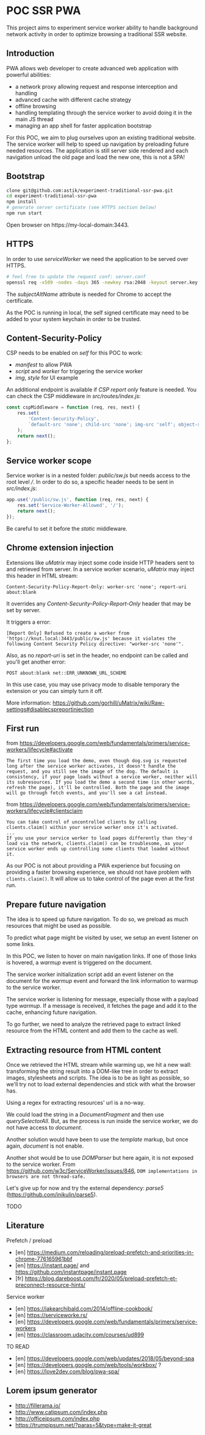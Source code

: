 # POC SSR PWA

This project aims to experiment service worker ability to handle background network activity in order to optimize browsing a traditional SSR website.

## Introduction

PWA allows web developer to create advanced web application with powerful abilities:

-   a network proxy allowing request and response interception and handling
-   advanced cache with different cache strategy
-   offline browsing
-   handling templating through the service worker to avoid doing it in the main JS thread
-   managing an app shell for faster application bootstrap

For this POC, we aim to plug ourselves upon an existing traditional website.
The service worker will help to speed up navigation by preloading future needed resources.
The application is still server side rendered and each navigation unload the old page and load the new one, this is not a SPA!

## Bootstrap

```sh
clone git@github.com:astik/experiment-traditional-ssr-pwa.git
cd experiment-traditional-ssr-pwa
npm install
# generate server certificate (see HTTPS section below)
npm run start
```

Open browser on https://my-local-domain:3443.

## HTTPS

In order to use _serviceWorker_ we need the application to be served over HTTPS.

```sh
# feel free to update the request conf: server.conf
openssl req -x509 -nodes -days 365 -newkey rsa:2048 -keyout server.key -out server.pem -config server.conf -sha256
```

The _subjectAltName_ attribute is needed for Chrome to accept the certificate.

As the POC is running in local, the self signed certificate may need to be added to your system keychain in order to be trusted.

## Content-Security-Policy

CSP needs to be enabled on _self_ for this POC to work:

-   _manifest_ to allow PWA
-   _script_ and _worker_ for triggering the service worker
-   _img_, _style_ for UI example

An additional endpoint is available if _CSP report only_ feature is needed.
You can check the CSP middleware in _src/routes/index.js_:

```js
const cspMiddleware = function (req, res, next) {
	res.set(
		'Content-Security-Policy',
		`default-src 'none'; child-src 'none'; img-src 'self'; object-src 'none'; script-src 'self'; style-src 'self'; worker-src 'self'; manifest-src 'self'; report-uri /csp/report`
	);
	return next();
};
```

## Service worker scope

Service worker is in a nested folder: _public/sw.js_ but needs access to the root level _/_.
In order to do so, a specific header needs to be sent in _src/index.js_:

```js
app.use('/public/sw.js', function (req, res, next) {
	res.set('Service-Worker-Allowed', '/');
	return next();
});
```

Be careful to set it before the _static_ middleware.

## Chrome extension injection

Extensions like _uMatrix_ may inject some code inside HTTP headers sent to and retrieved from server.
In a service worker scenario, _uMatrix_ may inject this header in HTML stream:

```
Content-Security-Policy-Report-Only: worker-src 'none'; report-uri about:blank
```

It overrides any _Content-Security-Policy-Report-Only_ header that may be set by server.

It triggers a error:

```
[Report Only] Refused to create a worker from 'https://knut.local:3443/public/sw.js' because it violates the following Content Security Policy directive: "worker-src 'none'".
```

Also, as no _report-uri_ is set in the header, no endpoint can be called and you'll get another error:

```
POST about:blank net::ERR_UNKNOWN_URL_SCHEME
```

In this use case, you may use privacy mode to disable temporary the extension or you can simply turn it off.

More information: https://github.com/gorhill/uMatrix/wiki/Raw-settings#disablecspreportinjection

## First run

from https://developers.google.com/web/fundamentals/primers/service-workers/lifecycle#activate

```
The first time you load the demo, even though dog.svg is requested long after the service worker activates, it doesn't handle the request, and you still see the image of the dog. The default is consistency, if your page loads without a service worker, neither will its subresources. If you load the demo a second time (in other words, refresh the page), it'll be controlled. Both the page and the image will go through fetch events, and you'll see a cat instead.
```

from https://developers.google.com/web/fundamentals/primers/service-workers/lifecycle#clientsclaim

```
You can take control of uncontrolled clients by calling clients.claim() within your service worker once it's activated.
...
If you use your service worker to load pages differently than they'd load via the network, clients.claim() can be troublesome, as your service worker ends up controlling some clients that loaded without it.
```

As our POC is not about providing a PWA experience but focusing on providing a faster browsing experience, we should not have problem with `clients.claim()`.
It will allow us to take control of the page even at the first run.

## Prepare future navigation

The idea is to speed up future navigation.
To do so, we preload as much resources that might be used as possible.

To predict what page might be visited by user, we setup an event listener on some links.

In this POC, we listen to hover on main navigation links.
If one of those links is hovered, a _warmup_ event is triggered on the document.

The service worker initialization script add an event listener on the document for the _warmup_ event and forward the link information to warmup to the service worker.

The service worker is listening for message, especially those with a payload type _warmup_.
If a message is received, it fetches the page and add it to the cache, enhancing future navigation.

To go further, we need to analyze the retrieved page to extract linked resource from the HTML content and add them to the cache as well.

## Extracting resource from HTML content

Once we retrieved the HTML stream while warming up, we hit a new wall: transforming the string result into a DOM-like tree in order to extract images, stylesheets and scripts.
The idea is to be as light as possible, so we'll try not to load external dependencies and stick with what the browser has.

Using a regex for extracting resources' url is a no-way.

We could load the string in a *DocumentFragment* and then use *querySelectorAll*.
But, as the process is run inside the service worker, we do not have access to *document*.

Another solution would have been to use the *template* markup, but once again, *document* is not enable.

Another shot would be to use *DOMParser* but here again, it is not exposed to the service worker.
From https://github.com/w3c/ServiceWorker/issues/846, `DOM implementations in browsers are not thread-safe.`

Let's give up for now and try the external dependency: *parse5* (https://github.com/inikulin/parse5).

TODO

## Literature

Prefetch / preload

-   [en] https://medium.com/reloading/preload-prefetch-and-priorities-in-chrome-776165961bbf
-   [en] https://instant.page/ and https://github.com/instantpage/instant.page
-   [fr] https://blog.dareboost.com/fr/2020/05/preload-prefetch-et-preconnect-resource-hints/

Service worker

-   [en] https://jakearchibald.com/2014/offline-cookbook/
-   [en] https://serviceworke.rs/
-   [en] https://developers.google.com/web/fundamentals/primers/service-workers
-   [en] https://classroom.udacity.com/courses/ud899

TO READ

-   [en] https://developers.google.com/web/updates/2018/05/beyond-spa
-   [en] https://developers.google.com/web/tools/workbox/ ?
-   [en] https://love2dev.com/blog/pwa-spa/

## Lorem ipsum generator

-   http://fillerama.io/
-   http://www.catipsum.com/index.php
-   http://officeipsum.com/index.php
-   https://trumpipsum.net/?paras=5&type=make-it-great

